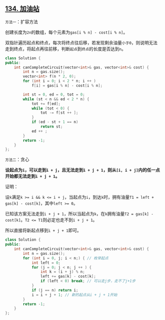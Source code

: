 ## [134. 加油站](https://leetcode.cn/problems/gas-station/)

`方法一`：扩容方法

创建长度为`2n`的数组，每个元素为`gas[i % n] - cost[i % n]`。

双指针遍历起点和终点，每次将终点往后移，若发现剩余油量`小于0`，则说明无法走到终点，将起点再往前移，判断`起点`到`终点`的长度是否达到`n`。

```cpp
class Solution {
public:
    int canCompleteCircuit(vector<int>& gas, vector<int>& cost) {
        int n = gas.size();
        vector<int> f(n * 2, 0);
        for (int i = 0; i < 2 * n; i ++ )
            f[i] = gas[i % n] - cost[i % n];

        int st = 0, ed = 0, tot = 0;
        while (st < n && ed < 2 * n) {
            tot += f[ed];
            while (tot < 0) {
                tot -= f[st ++ ];
            }
            if (ed - st + 1 == n)
                return st;
            ed ++ ;
        }
        return -1;
    }
};
```



`方法二`：贪心

**设起点为`i`，可以走到`i + j`，且无法走到`i + j + 1`，则从`[i, i + j]`内的任一点开始都无法走到`i + j + 1`。**

证明：

设`k`满足`k >= i && k <= i + j`，当起点为`i`，到达`k`时，拥有油量`T1 = left + gas[k] - cost[k]`，其中`left >= 0`。

已知该方案无法走到`i + j + 1`，所以当起点为`k`，在`k`拥有油量`T2 = gas[k] - cost[k]`。`T2 <= T1`则必定也走不到`i + j + 1`。

所以直接将新起点移到`i + j + 1`即可。

```cpp
class Solution {
public:
    int canCompleteCircuit(vector<int>& gas, vector<int>& cost) {
        int n = gas.size();
        for (int i = 0, j; i < n;) { // 枚举起点
            int left = 0;
            for (j = 0; j < n; j ++ ) {
                int k = (i + j) % n;
                left += gas[k] - cost[k];
                if (left < 0) break; // 可以走j步，走不了j+1步
            }
            if (j == n) return i;
            i = i + j + 1; // 新的起点从i + j + 1开始
        }
        return -1;
    }
};
```

